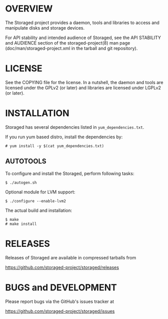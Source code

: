 OVERVIEW
========

The Storaged project provides a daemon, tools and libraries to access
and manipulate disks and storage devices.

For API stability and intended audience of Storaged, see the API
STABILITY and AUDIENCE section of the storaged-project(8) man page
(doc/man/storaged-project.xml in the tarball and git repository).


LICENSE
=======

See the COPYING file for the license. In a nutshell, the daemon and
tools are licensed under the GPLv2 (or later) and libraries are
licensed under LGPLv2 (or later).


INSTALLATION
============

Storaged has several dependencies listed in `yum_dependencies.txt`.

If you run yum based distro, install the dependencies by:

    # yum install -y $(cat yum_dependencies.txt)

AUTOTOOLS
---------

To configure and install the Storaged, perform following tasks:

    $ ./autogen.sh

Optional module for LVM support:

    $ ./configure --enable-lvm2

The actual build and installation:

    $ make
    # make install

RELEASES
========

Releases of Storaged are available in compressed tarballs from

 https://github.com/storaged-project/storaged/releases


BUGS and DEVELOPMENT
====================

Please report bugs via the GitHub's issues tracker at

 https://github.com/storaged-project/storaged/issues
